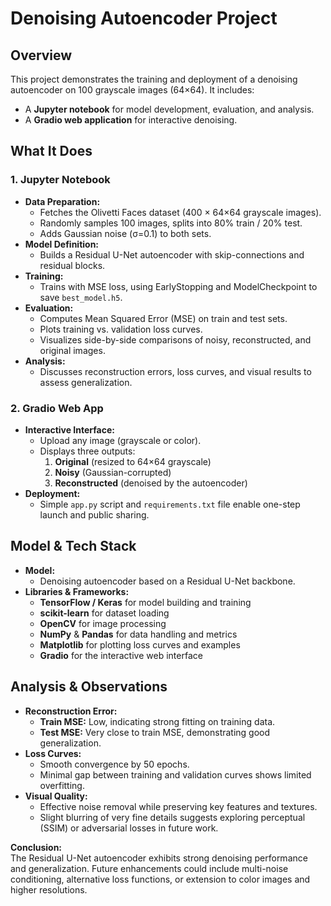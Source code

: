 # Denoising Autoencoder Project

## Overview
This project demonstrates the training and deployment of a denoising autoencoder on 100 grayscale images (64×64). It includes:
- A **Jupyter notebook** for model development, evaluation, and analysis.  
- A **Gradio web application** for interactive denoising.

## What It Does

### 1. Jupyter Notebook
- **Data Preparation:**  
  - Fetches the Olivetti Faces dataset (400 × 64×64 grayscale images).  
  - Randomly samples 100 images, splits into 80% train / 20% test.  
  - Adds Gaussian noise (σ=0.1) to both sets.  
- **Model Definition:**  
  - Builds a Residual U-Net autoencoder with skip-connections and residual blocks.  
- **Training:**  
  - Trains with MSE loss, using EarlyStopping and ModelCheckpoint to save `best_model.h5`.  
- **Evaluation:**  
  - Computes Mean Squared Error (MSE) on train and test sets.  
  - Plots training vs. validation loss curves.  
  - Visualizes side-by-side comparisons of noisy, reconstructed, and original images.  
- **Analysis:**  
  - Discusses reconstruction errors, loss curves, and visual results to assess generalization.

### 2. Gradio Web App
- **Interactive Interface:**  
  - Upload any image (grayscale or color).  
  - Displays three outputs:  
    1. **Original** (resized to 64×64 grayscale)  
    2. **Noisy** (Gaussian-corrupted)  
    3. **Reconstructed** (denoised by the autoencoder)  
- **Deployment:**  
  - Simple `app.py` script and `requirements.txt` file enable one-step launch and public sharing.

## Model & Tech Stack
- **Model:**  
  - Denoising autoencoder based on a Residual U-Net backbone.  
- **Libraries & Frameworks:**  
  - **TensorFlow / Keras** for model building and training  
  - **scikit-learn** for dataset loading  
  - **OpenCV** for image processing  
  - **NumPy** & **Pandas** for data handling and metrics  
  - **Matplotlib** for plotting loss curves and examples  
  - **Gradio** for the interactive web interface  

## Analysis & Observations
- **Reconstruction Error:**  
  - **Train MSE:** Low, indicating strong fitting on training data.  
  - **Test MSE:** Very close to train MSE, demonstrating good generalization.  
- **Loss Curves:**  
  - Smooth convergence by 50 epochs.  
  - Minimal gap between training and validation curves shows limited overfitting.  
- **Visual Quality:**  
  - Effective noise removal while preserving key features and textures.  
  - Slight blurring of very fine details suggests exploring perceptual (SSIM) or adversarial losses in future work.

**Conclusion:**  
The Residual U-Net autoencoder exhibits strong denoising performance and generalization. Future enhancements could include multi-noise conditioning, alternative loss functions, or extension to color images and higher resolutions.
